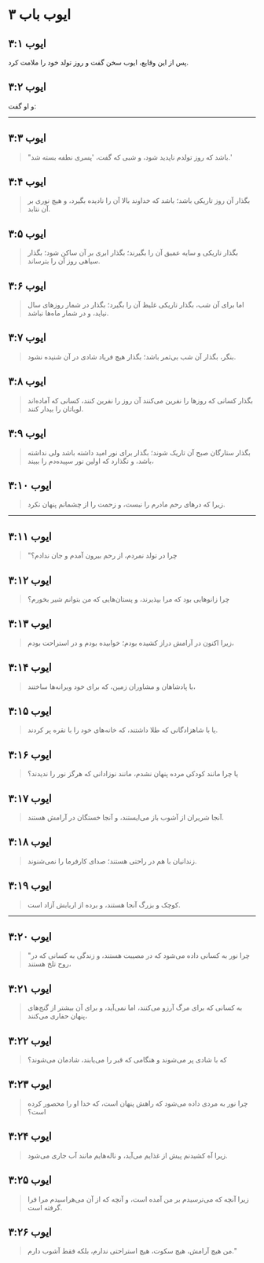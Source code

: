 # ایوب باب ۳

## ایوب ۳:۱

پس از این وقایع، ایوب سخن گفت و روز تولد خود را ملامت کرد.

## ایوب ۳:۲

و او گفت:

---

## ایوب ۳:۳

> "باشد که روز تولدم ناپدید شود،
> و شبی که گفت، 'پسری نطفه بسته شد.'

## ایوب ۳:۴

> بگذار آن روز تاریکی باشد؛
> باشد که خداوند بالا آن را نادیده بگیرد،
> و هیچ نوری بر آن نتابد.

## ایوب ۳:۵

> بگذار تاریکی و سایه عمیق آن را بگیرند؛
> بگذار ابری بر آن ساکن شود؛
> بگذار سیاهی روز آن را بترساند.

## ایوب ۳:۶

> اما برای آن شب، بگذار تاریکی غلیظ آن را بگیرد؛
> بگذار در شمار روزهای سال نیاید،
> و در شمار ماه‌ها نباشد.

## ایوب ۳:۷

> بنگر، بگذار آن شب بی‌ثمر باشد؛
> بگذار هیچ فریاد شادی در آن شنیده نشود.

## ایوب ۳:۸

> بگذار کسانی که روزها را نفرین می‌کنند آن روز را نفرین کنند،
> کسانی که آماده‌اند لویاتان را بیدار کنند.

## ایوب ۳:۹

> بگذار ستارگان صبح آن تاریک شوند؛
> بگذار برای نور امید داشته باشد ولی نداشته باشد،
> و نگذارد که اولین نور سپیده‌دم را ببیند،

## ایوب ۳:۱۰

> زیرا که درهای رحم مادرم را نبست،
> و زحمت را از چشمانم پنهان نکرد.

---

## ایوب ۳:۱۱

> "چرا در تولد نمردم،
> از رحم بیرون آمدم و جان ندادم؟

## ایوب ۳:۱۲

> چرا زانوهایی بود که مرا بپذیرند،
> و پستان‌هایی که من بتوانم شیر بخورم؟

## ایوب ۳:۱۳

> زیرا اکنون در آرامش دراز کشیده بودم؛
> خوابیده بودم و در استراحت بودم،

## ایوب ۳:۱۴

> با پادشاهان و مشاوران زمین،
> که برای خود ویرانه‌ها ساختند،

## ایوب ۳:۱۵

> یا با شاهزادگانی که طلا داشتند،
> که خانه‌های خود را با نقره پر کردند.

## ایوب ۳:۱۶

> یا چرا مانند کودکی مرده پنهان نشدم،
> مانند نوزادانی که هرگز نور را ندیدند؟

## ایوب ۳:۱۷

> آنجا شریران از آشوب باز می‌ایستند،
> و آنجا خستگان در آرامش هستند.

## ایوب ۳:۱۸

> زندانیان با هم در راحتی هستند؛
> صدای کارفرما را نمی‌شنوند.

## ایوب ۳:۱۹

> کوچک و بزرگ آنجا هستند،
> و برده از اربابش آزاد است.

---

## ایوب ۳:۲۰

> "چرا نور به کسانی داده می‌شود که در مصیبت هستند،
> و زندگی به کسانی که در روح تلخ هستند،

## ایوب ۳:۲۱

> به کسانی که برای مرگ آرزو می‌کنند، اما نمی‌آید،
> و برای آن بیشتر از گنج‌های پنهان حفاری می‌کنند،

## ایوب ۳:۲۲

> که با شادی پر می‌شوند
> و هنگامی که قبر را می‌یابند، شادمان می‌شوند؟

## ایوب ۳:۲۳

> چرا نور به مردی داده می‌شود که راهش پنهان است،
> که خدا او را محصور کرده است؟

## ایوب ۳:۲۴

> زیرا آه کشیدنم پیش از غذایم می‌آید،
> و ناله‌هایم مانند آب جاری می‌شود.

## ایوب ۳:۲۵

> زیرا آنچه که می‌ترسیدم بر من آمده است،
> و آنچه که از آن می‌هراسیدم مرا فرا گرفته است.

## ایوب ۳:۲۶

> من هیچ آرامش، هیچ سکوت،
> هیچ استراحتی ندارم، بلکه فقط آشوب دارم."
